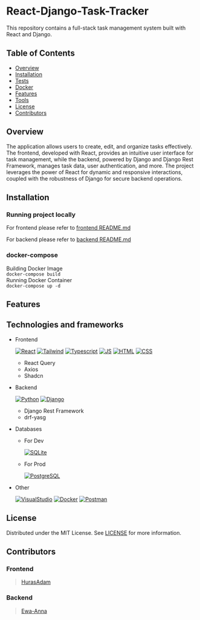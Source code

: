 # React-Django-Task-Tracker
This repository contains a full-stack task management system built with React and Django.

## Table of Contents
- [Overview](#project-overview)
- [Installation](#how-to-install-and-run-the-project)
- [Tests](#tests)
- [Docker](#docker-compose)
- [Features](#features)
- [Tools](#technologies-and-frameworks)
- [License](#license)
- [Contributors](#contributors)


## Overview
The application allows users to create, edit, and organize tasks effectively. The frontend, developed with React, provides an intuitive user interface for task management, while the backend, powered by Django and Django Rest Framework, manages task data, user authentication, and more. The project leverages the power of React for dynamic and responsive interactions, coupled with the robustness of Django for secure backend operations.


## Installation
### Running project locally
For frontend please refer to [frontend README.md](frontend/README.md)

For backend please refer to [backend README.md](backend/README.md)

### docker-compose
Building Docker Image
<br>
` docker-compose build `
<br>
Running Docker Container
<br>
` docker-compose up -d `


## Features


## Technologies and frameworks
- Frontend
    
    [![React](https://skillicons.dev/icons?i=react)](https://skillicons.dev)
    [![Tailwind](https://skillicons.dev/icons?i=tailwind)](https://skillicons.dev)
    [![Typescript](https://skillicons.dev/icons?i=typescript)](https://skillicons.dev)
    [![JS](https://skillicons.dev/icons?i=javascript)](https://skillicons.dev)
    [![HTML](https://skillicons.dev/icons?i=html)](https://skillicons.dev)
    [![CSS](https://skillicons.dev/icons?i=css)](https://skillicons.dev)
    - React Query
    - Axios
    - Shadcn

- Backend
    
    [![Python](https://skillicons.dev/icons?i=python)](https://skillicons.dev) 
    [![Django](https://skillicons.dev/icons?i=django)](https://skillicons.dev)
    - Django Rest Framework
    - drf-yasg

- Databases
    - For Dev

        [![SQLite](https://skillicons.dev/icons?i=sqlite)](https://skillicons.dev)
    - For Prod
    
        [![PostgreSQL](https://skillicons.dev/icons?i=postgres)](https://skillicons.dev)

- Other

    [![VisualStudio](https://skillicons.dev/icons?i=vscode)](https://skillicons.dev)
    [![Docker](https://skillicons.dev/icons?i=docker)](https://skillicons.dev)
    [![Postman](https://skillicons.dev/icons?i=postman)](https://skillicons.dev)


## License
Distributed under the MIT License. See [LICENSE](LICENSE) for more information.

## Contributors
### Frontend
> [HurasAdam](https://github.com/HurasAdam)

### Backend
> [Ewa-Anna](https://github.com/Ewa-Anna)